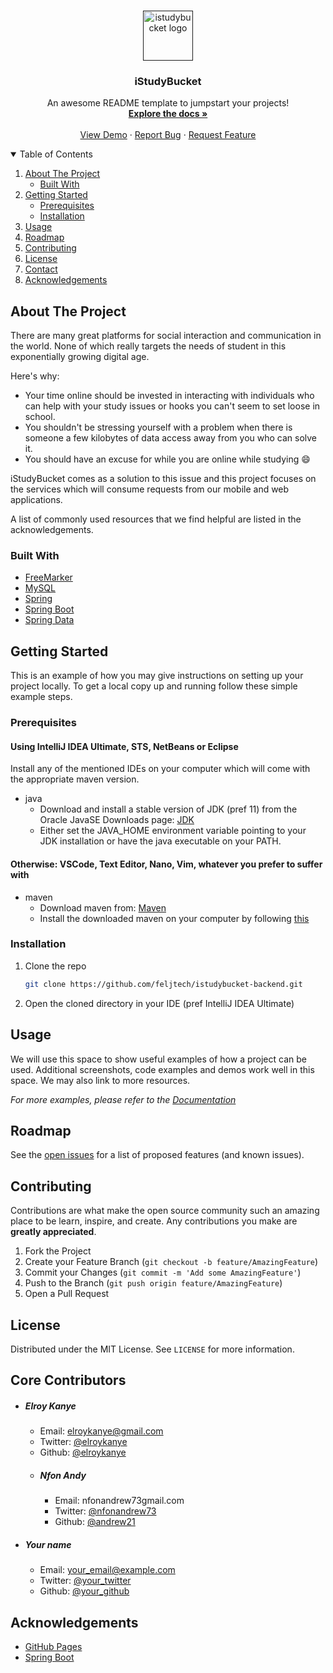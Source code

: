 <!--
*** Thanks for checking out the Best-README-Template. If you have a suggestion
*** that would make this better, please fork the repo and create a pull request
*** or simply open an issue with the tag "enhancement".
*** Thanks again! Now go create something AMAZING! :D
-->



<!-- PROJECT SHIELDS -->
<!--
*** I'm using markdown "reference style" links for readability.
*** Reference links are enclosed in brackets [ ] instead of parentheses ( ).
*** See the bottom of this document for the declaration of the reference variables
*** for contributors-url, forks-url, etc. This is an optional, concise syntax you may use.
*** https://www.markdownguide.org/basic-syntax/#reference-style-links
-->

<!-- Uncomment this after some reasonable progress
[![Contributors][contributors-shield]][contributors-url]
[![Forks][forks-shield]][forks-url]
[![Stargazers][stars-shield]][stars-url]
[![Issues][issues-shield]][issues-url]
[![MIT License][license-shield]][license-url]
[![LinkedIn][linkedin-shield]][linkedin-url]
-->


<!-- PROJECT LOGO -->
<br />
<p align="center">
  <a href="">
    <img src="images/logo.png" alt="istudybucket logo" width="80" height="80">
  </a>

<h3 align="center">iStudyBucket</h3>

  <p align="center">
    An awesome README template to jumpstart your projects!
    <br />
    <a href=""><strong>Explore the docs »</strong></a>
    <br />
    <br />
    <a href="">View Demo</a>
    ·
    <a href="">Report Bug</a>
    ·
    <a href="https://github.com/feljtech/istudybucket-backend/issues">Request Feature</a>
  </p>
</p>



<!-- TABLE OF CONTENTS -->
<details open="open">
  <summary>Table of Contents</summary>
  <ol>
    <li>
      <a href="#about-the-project">About The Project</a>
      <ul>
        <li><a href="#built-with">Built With</a></li>
      </ul>
    </li>
    <li>
      <a href="#getting-started">Getting Started</a>
      <ul>
        <li><a href="#prerequisites">Prerequisites</a></li>
        <li><a href="#installation">Installation</a></li>
      </ul>
    </li>
    <li><a href="#usage">Usage</a></li>
    <li><a href="#roadmap">Roadmap</a></li>
    <li><a href="#contributing">Contributing</a></li>
    <li><a href="#license">License</a></li>
    <li><a href="#contact">Contact</a></li>
    <li><a href="#acknowledgements">Acknowledgements</a></li>
  </ol>
</details>



<!-- ABOUT THE PROJECT -->
## About The Project

There are many great platforms for social interaction and communication in the world. None of which really targets the needs of student in this exponentially growing digital age.


Here's why:
* Your time online should be invested in interacting with individuals who can help with your study issues or hooks you can't seem to set loose in school.
* You shouldn't be stressing yourself with a problem when there is someone a few kilobytes of data access away from you who can solve it.
* You should have an excuse for while you are online while studying :smile:

iStudyBucket comes as a solution to this issue and this project focuses on the services which will consume requests from our mobile and web applications.

A list of commonly used resources that we find helpful are listed in the acknowledgements.

<!-- BUILT WITH -->
### Built With

* [FreeMarker](https://freemarker.apache.org/)
* [MySQL](https://www.mysql.com/)
* [Spring](https://spring.io)
* [Spring Boot](https://spring.io/projects/spring-boot)
* [Spring Data](https://spring.io/projects/spring-data)


<!-- GETTING STARTED -->
## Getting Started

This is an example of how you may give instructions on setting up your project locally.
To get a local copy up and running follow these simple example steps.

### Prerequisites

#### Using IntelliJ IDEA Ultimate, STS, NetBeans or Eclipse
Install any of the mentioned IDEs on your computer which will come with the appropriate maven version.

* java
    - Download and install a stable version of JDK (pref 11) from the Oracle JavaSE Downloads page: [JDK](https://www.oracle.com/in/java/technologies/javase-downloads.html)
    - Either set the JAVA_HOME environment variable pointing to your JDK installation or have the java executable on your PATH.

#### Otherwise: VSCode, Text Editor, Nano, Vim, whatever you prefer to suffer with

* maven
  - Download maven from: [Maven](https://maven.apache.org/download.cgi)
  - Install the downloaded maven on your computer by following [this](https://maven.apache.org/install.html)


### Installation

1. Clone the repo
   ```sh
   git clone https://github.com/feljtech/istudybucket-backend.git
   ```
2. Open the cloned directory in your IDE (pref IntelliJ IDEA Ultimate)


<!-- USAGE EXAMPLES -->
## Usage

We will use this space to show useful examples of how a project can be used. Additional screenshots, code examples and demos work well in this space.
We may also link to more resources.

_For more examples, please refer to the [Documentation](https://not-yet-set)_



<!-- ROADMAP -->
## Roadmap

See the [open issues](https://github.com/feljtech/istudybucket-backend/issues) for a list of proposed features (and known issues).



<!-- CONTRIBUTING -->
## Contributing

Contributions are what make the open source community such an amazing place to be learn, inspire, and create. Any contributions you make are **greatly appreciated**.

1. Fork the Project
2. Create your Feature Branch (`git checkout -b feature/AmazingFeature`)
3. Commit your Changes (`git commit -m 'Add some AmazingFeature'`)
4. Push to the Branch (`git push origin feature/AmazingFeature`)
5. Open a Pull Request



<!-- LICENSE -->
## License
<!-- Add a link to the license -->
Distributed under the MIT License. See `LICENSE` for more information.


<!-- Core Contributors -->
## Core Contributors

* ##### Elroy Kanye
    - Email: elroykanye@gmail.com
    - Twitter: [@elroykanye](https://twitter.com/elroykanye)
    - Github: [@elroykanye](https://github.com/elroykanye)

  * ##### Nfon Andy
    - Email: nfonandrew73gmail.com
    - Twitter: [@nfonandrew73](https://twitter.com/nfonandrew73)
    - Github: [@andrew21](https://github.com/andrew21-mch)
    
* ##### Your name
    - Email: your_email@example.com
    - Twitter: [@your_twitter](https://twitter.com/your_username)
    - Github: [@your_github](https://github.com/your_github)


<!-- ACKNOWLEDGEMENTS -->
## Acknowledgements

* [GitHub Pages](https://pages.github.com)
* [Spring Boot](https://spring.io/projects/spring-boot)
